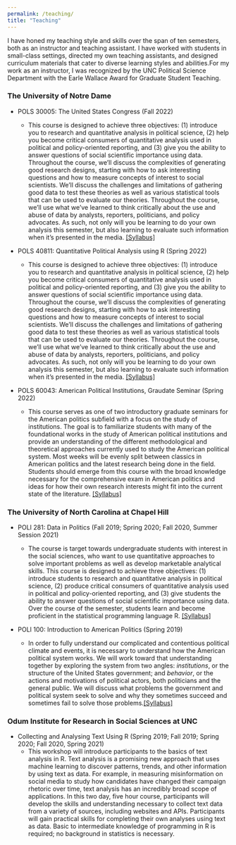 ```yaml
---
permalink: /teaching/
title: "Teaching"
---
```


I have honed my teaching style and skills over the span of ten semesters, both as an instructor and teaching assistant. I have worked with students in small-class settings, directed my own teaching assistants, and designed curriculum materials that cater to diverse learning styles and abilities.For my work as an instructor, I was recognized by the UNC Political Science Department with the Earle Wallace Award for Graduate Student Teaching.

### The University of Notre Dame

- POLS 30005: The United States Congress (Fall 2022)
    - This course is designed to achieve three objectives: (1) introduce you to research and quantitative analysis in political science, (2) help you become critical consumers of quantitative analysis used in political and policy-oriented reporting, and (3) give you the ability to answer questions of social scientific importance using data. Throughout the course, we’ll discuss the complexities of generating good research designs, starting with how to ask interesting questions and how to measure concepts of interest to social scientists. We’ll discuss the challenges and limitations of gathering good data to test these theories as well as various statistical tools that can be used to evaluate our theories. Throughout the course, we’ll use what we’ve learned to think critically about the use and abuse of data by analysts, reporters, politicians, and policy advocates. As such, not only will you be learning to do your own analysis this semester, but also learning to evaluate such information when it’s presented in the media. [[Syllabus]](/files/Syllabus_API.pdf)

- POLS 40811: Quantitative Political Analysis using R (Spring 2022)
    - This course is designed to achieve three objectives: (1) introduce you to research and quantitative analysis in political science, (2) help you become critical consumers of quantitative analysis used in political and policy-oriented reporting, and (3) give you the ability to answer questions of social scientific importance using data. Throughout the course, we’ll discuss the complexities of generating good research designs, starting with how to ask interesting questions and how to measure concepts of interest to social scientists. We’ll discuss the challenges and limitations of gathering good data to test these theories as well as various statistical tools that can be used to evaluate our theories. Throughout the course, we’ll use what we’ve learned to think critically about the use and abuse of data by analysts, reporters, politicians, and policy advocates. As such, not only will you be learning to do your own analysis this semester, but also learning to evaluate such information when it’s presented in the media. [[Syllabus]](/files/Syllabus_API.pdf)
 
- POLS 60043: American Political Institutions, Graudate Seminar (Spring 2022)
    - This course serves as one of two introductory graduate seminars for the American politics subfield with a focus on the study of institutions. The goal is to familiarize students with many of the foundational works in the study of American political institutions and provide an understanding of the different methodological and theoretical approaches currently used to study the American political system. Most weeks will be evenly split between classics in American politics and the latest research being done in the field. Students should emerge from this course with the broad knowledge necessary for the comprehensive exam in American politics and ideas for how their own research interests might fit into the current state of the literature. [[Syllabus]](/files/Syllabus_API.pdf)

### The University of North Carolina at Chapel Hill
- POLI 281: Data in Politics (Fall 2019; Spring 2020; Fall 2020, Summer Session 2021)
    -  The course is target towards undergraduate students with interest in the social sciences, who want to use quantitative approaches to solve important problems as well as develop marketable analytical skills. This course is designed to achieve three objectives: (1) introduce students to research and quantitative analysis in political science, (2) produce critical consumers of quantitative analysis used in political and policy-oriented reporting, and (3) give students the ability to answer questions of social scientific importance using data. Over the course of the semester, students learn and become proficient in the statistical programming language R. [[Syllabus]](/files/POLI281_Syllabus_copy.pdf)
        
- POLI 100: Introduction to American Politics (Spring 2019)
    - In order to fully understand our complicated and contentious political climate and events, it is necessary to understand how the American political system works. We will work toward that understanding together by exploring the system from two angles: *institutions*, or the structure of the United States government; and *behavior*, or the actions and motivations of political actors, both politicians and the general public. We will discuss what problems the government and political system seek to solve and why they sometimes succeed and sometimes fail to solve those problems.[[Syllabus]](/files/POLI100_Syllabus_copy.pdf)

### Odum Institute for Research in Social Sciences at UNC
- Collecting and Analysing Text Using R (Spring 2019; Fall 2019; Spring 2020; Fall 2020, Spring 2021)
    - This workshop will introduce participants to the basics of text analysis in R. Text analysis is a promising new approach that uses machine learning to discover patterns, trends, and other information by using text as data. For example, in measuring misinformation on social media to study how candidates have changed their campaign rhetoric over time, text analysis has an incredibly broad scope of applications. In this two day, five hour course, participants will develop the skills and understanding necessary to collect text data from a variety of sources, including websites and APIs. Participants will gain practical skills for completing their own analyses using text as data. Basic to intermediate knowledge of programming in R is required; no background in statistics is necessary.

